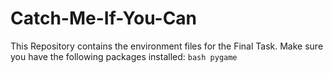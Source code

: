 # Catch-Me-If-You-Can
This Repository contains the environment files for the Final Task. Make sure you have the following packages installed: ```bash pygame```
